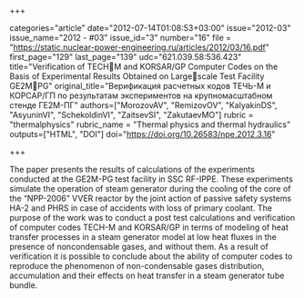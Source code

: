 +++

categories="article"
date="2012-07-14T01:08:53+03:00"
issue="2012-03"
issue_name="2012 - #03"
issue_id="3"
number="16"
file = "https://static.nuclear-power-engineering.ru/articles/2012/03/16.pdf"
first_page="129"
last_page="139"
udc="621.039.58:536.423"
title="Verification of TECHM and KORSAR/GP Computer Codes on the Basis of Experimental Results Obtained on Largescale Test Facility GE2MPG"
original_title="Верификация расчетных кодов ТЕЧЬ-М и КОРСАР/ГП по результатам экспериментов на крупномасштабном стенде ГЕ2М-ПГ"
authors=["MorozovAV", "RemizovOV", "KalyakinDS", "AsyuninVI", "SchekoldinVI", "ZaitsevSI", "ZakutaevMO"]
rubric = "thermalphysics"
rubric_name = "Thermal physics and thermal hydraulics"
outputs=["HTML", "DOI"]
doi="https://doi.org/10.26583/npe.2012.3.16"

+++

The paper presents the results of calculations of the experiments conducted at the GE2M-PG test facility in SSC RF-IPPE. These experiments simulate the operation of steam generator during the cooling of the core of the “NPP-2006” VVER reactor by the joint action of passive safety systems HA-2 and PHRS in case of accidents with loss of primary coolant. The purpose of the work was to conduct a post test calculations and verification of computer codes TECH-M and KORSAR/GP in terms of modeling of heat transfer processes in a steam generator model at low heat fluxes in the presence of noncondensable gases, and without them. As a result of verification it is possible to conclude about the ability of computer codes to reproduce the phenomenon of non-condensable gases distribution, accumulation and their effects on heat transfer in a steam generator tube bundle.